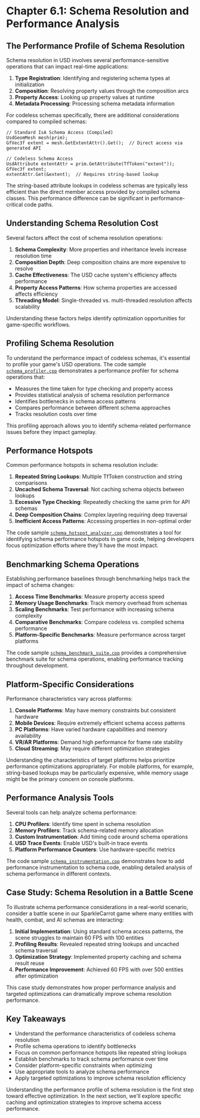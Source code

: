 # Chapter 6.1: Schema Resolution and Performance Analysis

## The Performance Profile of Schema Resolution

Schema resolution in USD involves several performance-sensitive operations that can impact real-time applications:

1. **Type Registration**: Identifying and registering schema types at initialization
2. **Composition**: Resolving property values through the composition arcs
3. **Property Access**: Looking up property values at runtime
4. **Metadata Processing**: Processing schema metadata information

For codeless schemas specifically, there are additional considerations compared to compiled schemas:

```
// Standard IsA Schema Access (Compiled)
UsdGeomMesh mesh(prim);
GfVec3f extent = mesh.GetExtentAttr().Get();  // Direct access via generated API

// Codeless Schema Access
UsdAttribute extentAttr = prim.GetAttribute(TfToken("extent"));
GfVec3f extent;
extentAttr.Get(&extent);  // Requires string-based lookup
```

The string-based attribute lookups in codeless schemas are typically less efficient than the direct member access provided by compiled schema classes. This performance difference can be significant in performance-critical code paths.

## Understanding Schema Resolution Cost

Several factors affect the cost of schema resolution operations:

1. **Schema Complexity**: More properties and inheritance levels increase resolution time
2. **Composition Depth**: Deep composition chains are more expensive to resolve
3. **Cache Effectiveness**: The USD cache system's efficiency affects performance
4. **Property Access Patterns**: How schema properties are accessed affects efficiency
5. **Threading Model**: Single-threaded vs. multi-threaded resolution affects scalability

Understanding these factors helps identify optimization opportunities for game-specific workflows.

## Profiling Schema Resolution

To understand the performance impact of codeless schemas, it's essential to profile your game's USD operations. The code sample [`schema_profiler.cpp`](code_samples/schema_profiler.cpp) demonstrates a performance profiler for schema operations that:

- Measures the time taken for type checking and property access
- Provides statistical analysis of schema resolution performance
- Identifies bottlenecks in schema access patterns
- Compares performance between different schema approaches
- Tracks resolution costs over time

This profiling approach allows you to identify schema-related performance issues before they impact gameplay.

## Performance Hotspots

Common performance hotspots in schema resolution include:

1. **Repeated String Lookups**: Multiple TfToken construction and string comparisons
2. **Uncached Schema Traversal**: Not caching schema objects between lookups
3. **Excessive Type Checking**: Repeatedly checking the same prim for API schemas
4. **Deep Composition Chains**: Complex layering requiring deep traversal
5. **Inefficient Access Patterns**: Accessing properties in non-optimal order

The code sample [`schema_hotspot_analyzer.cpp`](code_samples/schema_hotspot_analyzer.cpp) demonstrates a tool for identifying schema performance hotspots in game code, helping developers focus optimization efforts where they'll have the most impact.

## Benchmarking Schema Operations

Establishing performance baselines through benchmarking helps track the impact of schema changes:

1. **Access Time Benchmarks**: Measure property access speed
2. **Memory Usage Benchmarks**: Track memory overhead from schemas
3. **Scaling Benchmarks**: Test performance with increasing schema complexity
4. **Comparative Benchmarks**: Compare codeless vs. compiled schema performance
5. **Platform-Specific Benchmarks**: Measure performance across target platforms

The code sample [`schema_benchmark_suite.cpp`](code_samples/schema_benchmark_suite.cpp) provides a comprehensive benchmark suite for schema operations, enabling performance tracking throughout development.

## Platform-Specific Considerations

Performance characteristics vary across platforms:

1. **Console Platforms**: May have memory constraints but consistent hardware
2. **Mobile Devices**: Require extremely efficient schema access patterns
3. **PC Platforms**: Have varied hardware capabilities and memory availability
4. **VR/AR Platforms**: Demand high performance for frame rate stability
5. **Cloud Streaming**: May require different optimization strategies

Understanding the characteristics of target platforms helps prioritize performance optimizations appropriately. For mobile platforms, for example, string-based lookups may be particularly expensive, while memory usage might be the primary concern on console platforms.

## Performance Analysis Tools

Several tools can help analyze schema performance:

1. **CPU Profilers**: Identify time spent in schema resolution
2. **Memory Profilers**: Track schema-related memory allocation
3. **Custom Instrumentation**: Add timing code around schema operations
4. **USD Trace Events**: Enable USD's built-in trace events
5. **Platform Performance Counters**: Use hardware-specific metrics

The code sample [`schema_instrumentation.cpp`](code_samples/schema_instrumentation.cpp) demonstrates how to add performance instrumentation to schema code, enabling detailed analysis of schema performance in different contexts.

## Case Study: Schema Resolution in a Battle Scene

To illustrate schema performance considerations in a real-world scenario, consider a battle scene in our SparkleCarrot game where many entities with health, combat, and AI schemas are interacting:

1. **Initial Implementation**: Using standard schema access patterns, the scene struggles to maintain 60 FPS with 100 entities
2. **Profiling Results**: Revealed repeated string lookups and uncached schema traversal
3. **Optimization Strategy**: Implemented property caching and schema result reuse
4. **Performance Improvement**: Achieved 60 FPS with over 500 entities after optimization

This case study demonstrates how proper performance analysis and targeted optimizations can dramatically improve schema resolution performance.

## Key Takeaways

- Understand the performance characteristics of codeless schema resolution
- Profile schema operations to identify bottlenecks
- Focus on common performance hotspots like repeated string lookups
- Establish benchmarks to track schema performance over time
- Consider platform-specific constraints when optimizing
- Use appropriate tools to analyze schema performance
- Apply targeted optimizations to improve schema resolution efficiency

Understanding the performance profile of schema resolution is the first step toward effective optimization. In the next section, we'll explore specific caching and optimization strategies to improve schema access performance.
